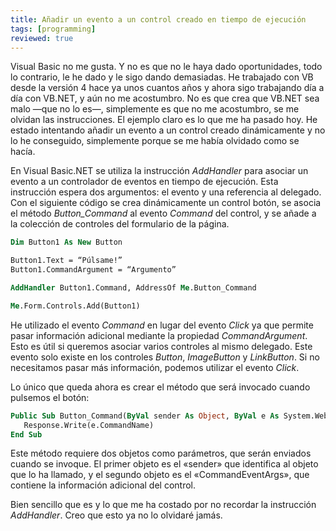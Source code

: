 ```yaml
---
title: Añadir un evento a un control creado en tiempo de ejecución
tags: [programming]
reviewed: true
---
```

Visual Basic no me gusta. Y no es que no le haya dado oportunidades, todo lo contrario, le he dado y le sigo dando demasiadas. He trabajado con VB desde la versión 4 hace ya unos cuantos años y ahora sigo trabajando día a día con VB.NET, y aún no me acostumbro. No es que crea que VB.NET sea malo —que no lo es—, simplemente es que no me acostumbro, se me olvidan las instrucciones. El ejemplo claro es lo que me ha pasado hoy. He estado intentando añadir un evento a un control creado dinámicamente y no lo he conseguido, simplemente porque se me había olvidado como se hacía.

En Visual Basic.NET se utiliza la instrucción _AddHandler_ para asociar un evento a un controlador de eventos en tiempo de ejecución. Esta instrucción espera dos argumentos: el evento y una referencia al delegado. Con el siguiente código se crea dinámicamente un control botón, se asocia el método _Button\_Command_ al evento _Command_ del control, y se añade a la colección de controles del formulario de la página.

```vb
Dim Button1 As New Button

Button1.Text = “Púlsame!” 
Button1.CommandArgument = “Argumento”

AddHandler Button1.Command, AddressOf Me.Button_Command

Me.Form.Controls.Add(Button1)
```

He utilizado el evento _Command_ en lugar del evento _Click_ ya que permite pasar información adicional mediante la propiedad _CommandArgument_. Esto es útil si queremos asociar varios controles al mismo delegado. Este evento solo existe en los controles _Button_, _ImageButton_ y _LinkButton_. Si no necesitamos pasar más información, podemos utilizar el evento _Click_.

Lo único que queda ahora es crear el método que será invocado cuando pulsemos el botón:

```vb
Public Sub Button_Command(ByVal sender As Object, ByVal e As System.Web.UI.WebControls.CommandEventArgs)
   Response.Write(e.CommandName)
End Sub
```

Este método requiere dos objetos como parámetros, que serán enviados cuando se invoque. El primer objeto es el «sender» que identifica al objeto que lo ha llamado, y el segundo objeto es el «CommandEventArgs», que contiene la información adicional del control.

Bien sencillo que es y lo que me ha costado por no recordar la instrucción *AddHandler*. Creo que esto ya no lo olvidaré jamás.

